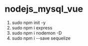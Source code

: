 # nodejs_mysql_vue

1. sudo npm init -y
2. sudo npm i express
3. sudo npm i nodemon -D
4. sudo npm i --save sequelize
